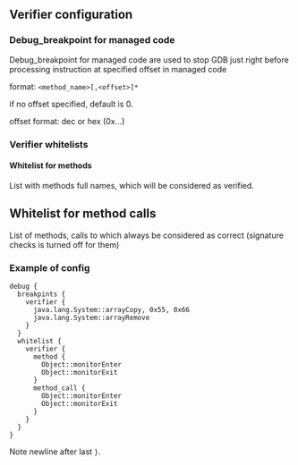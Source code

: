 ## Verifier configuration

### Debug_breakpoint for managed code

Debug_breakpoint for managed code are used to stop GDB just right before processing
instruction at specified offset in managed code

format: `<method_name>[,<offset>]*`

if no offset specified, default is 0.

offset format: dec or hex (0x...)

### Verifier whitelists

#### Whitelist for methods

List with methods full names, which will be considered as verified.

## Whitelist for method calls

List of methods, calls to which always be considered as correct (signature checks is turned off for them)

### Example of config

```
debug {
  breakpints {
    verifier {
      java.lang.System::arrayCopy, 0x55, 0x66
      java.lang.System::arrayRemove
    }
  }
  whitelist {
    verifier {
      method {
        Object::monitorEnter
        Object::monitorExit
      }
      method_call {
        Object::monitorEnter
        Object::monitorExit
      }
    }
  }
}

```

Note newline after last `}`.